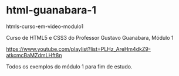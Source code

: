 # html-guanabara-1
htmls-curso-em-video-modulo1

Curso de HTML5 e CSS3 do Professor Gustavo Guanabara, Módulo 1

https://www.youtube.com/playlist?list=PLHz_AreHm4dkZ9-atkcmcBaMZdmLHft8n

Todos os exemplos do módulo 1 para fim de estudo. 
